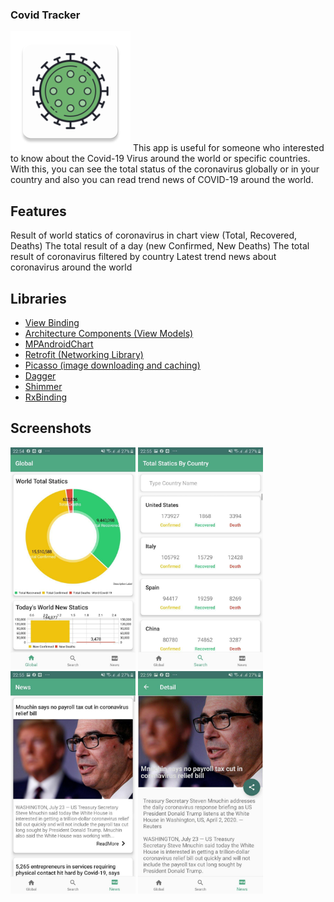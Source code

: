 ### Covid Tracker

![alt text](./app/src/main/res/mipmap-xxxhdpi/ic_launcher.png "Logo")
This app is useful for someone who interested to know about the Covid-19 Virus around the world or specific countries.
With this, you can see the total status of the coronavirus globally or in your country and also you can read trend news
of COVID-19 around the world.


## Features
Result of world statics of coronavirus in chart view (Total, Recovered, Deaths)
The total result of a day (new Confirmed, New Deaths)
The total result of coronavirus filtered by country 
Latest trend news about coronavirus around the world



## Libraries

- [View Binding](https://developer.android.com/topic/libraries/view-binding)
- [Architecture Components (View Models)](https://developer.android.com/topic/libraries/architecture)
- [MPAndroidChart](https://github.com/PhilJay/MPAndroidChart)
- [Retrofit (Networking Library)](https://square.github.io/retrofit/)
- [Picasso (image downloading and caching)](https://square.github.io/picasso/)
- [Dagger](https://dagger.dev)
- [Shimmer](https://github.com/facebook/shimmer-android)
- [RxBinding](https://github.com/JakeWharton/RxBinding)

## Screenshots

<div>
<img src="./screenshot/1.jpg" width="200">
<img src="./screenshot/2.jpg" width="200">
<img src="./screenshot/3.jpg" width="200">
<img src="./screenshot/4.jpg" width="200">
</div>
